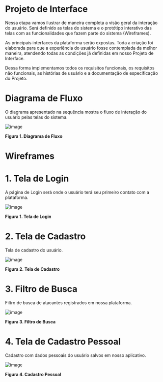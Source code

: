 # Projeto de Interface

Nessa etapa vamos ilustrar de maneira completa a visão geral da interação do usuário. Será definido as telas do sistema e o protótipo interativo das telas com as funcionalidades que fazem parte do sistema (Wireframes).

As principais interfaces da plataforma serão expostas. Toda a criação foi elaborada para que a experiência do usuário fosse contemplada da melhor maneira, atendendo todas as condições já definidas em nosso Projeto de Interface.

Dessa forma implementamos todos os requisitos funcionais, os requisitos não funcionais, as histórias de usuário e a documentação de especificação do Projeto.

# Diagrama de Fluxo

O diagrama apresentado na sequência mostra o fluxo de interação do usuário pelas telas do sistema.

![image](https://github.com/ICEI-PUC-Minas-PMV-ADS/pmv-ads-2023-2-e2-proj-int-t1-time2-futebol/assets/126628545/4c9714df-ca65-4ee8-8a13-bf7d101c6189)

**Figura 1. Diagrama de Fluxo**

# Wireframes

# 1. Tela de Login

A página de Login será onde o usuário terá seu primeiro contato com a plataforma.

![image](https://github.com/ICEI-PUC-Minas-PMV-ADS/pmv-ads-2023-2-e2-proj-int-t1-time2-futebol/assets/126628545/70221e59-44fc-43a6-8051-d0dca08db1e8)

**Figura 1. Tela de Login**

# 2. Tela de Cadastro

Tela de cadastro do usuário.

![image](https://github.com/ICEI-PUC-Minas-PMV-ADS/pmv-ads-2023-2-e2-proj-int-t1-time2-futebol/assets/126628545/0e9c56bb-8fd8-44da-ba18-abc28f71e105)

**Figura 2. Tela de Cadastro**

# 3. Filtro de Busca 

Filtro de busca de atacantes registrados em nossa plataforma.

![image](https://github.com/ICEI-PUC-Minas-PMV-ADS/pmv-ads-2023-2-e2-proj-int-t1-time2-futebol/assets/126628545/3c6159bb-464d-4be5-a228-abc47b107c7c)

**Figura 3. Filtro de Busca**

# 4. Tela de Cadastro Pessoal

Cadastro com dados pessoais do usuário salvos em nosso aplicativo.

![image](https://github.com/ICEI-PUC-Minas-PMV-ADS/pmv-ads-2023-2-e2-proj-int-t1-time2-futebol/assets/126628545/56c21795-b125-4e8c-ae2a-67275b3b90de)

**Figura 4. Cadastro Pessoal**







